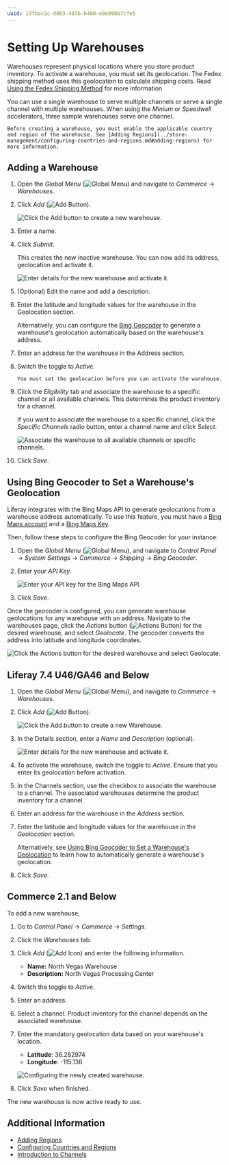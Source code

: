 ```yaml
---
uuid: 13fbac2c-d863-4d3b-b480-e0e09bb7cfe5
---
```

# Setting Up Warehouses

Warehouses represent physical locations where you store product inventory. To activate a warehouse, you must set its geolocation. The Fedex shipping method uses this geolocation to calculate shipping costs. Read [Using the Fedex Shipping Method](../store-management/configuring-shipping-methods/using-the-fedex-shipping-method.md) for more information. 

You can use a single warehouse to serve multiple channels or serve a single channel with multiple warehouses. When using the *Minium* or *Speedwell* accelerators, three sample warehouses serve one channel.

```{note}
Before creating a warehouse, you must enable the applicable country and region of the warehouse. See [Adding Regions](../store-management/configuring-countries-and-regions.md#adding-regions) for more information.
```

## Adding a Warehouse

1. Open the *Global Menu* (![Global Menu](../images/icon-applications-menu.png)) and navigate to *Commerce* &rarr; *Warehouses*.

1. Click *Add* (![Add Button](../images/icon-add.png)).

   ![Click the Add button to create a new warehouse.](./setting-up-warehouses/images/01.png)

1. Enter a name.

1. Click *Submit*.

   This creates the new inactive warehouse. You can now add its address, geolocation and activate it.

   ![Enter details for the new warehouse and activate it.](./setting-up-warehouses/images/02.png)

1. (Optional) Edit the name and add a description.

1. Enter the latitude and longitude values for the warehouse in the Geolocation section.

   Alternatively, you can configure the [Bing Geocoder](#using-bing-geocoder-to-set-a-warehouses-geolocation) to generate a warehouse's geolocation automatically based on the warehouse's address.

1. Enter an address for the warehouse in the Address section.

1. Switch the toggle to *Active*.

   ```{important}
   You must set the geolocation before you can activate the warehouse.
   ```

1. Click the *Eligibility* tab and associate the warehouse to a specific channel or all available channels. This determines the product inventory for a channel.

   If you want to associate the warehouse to a specific channel, click the *Specific Channels* radio button, enter a channel name and click *Select*.

   ![Associate the warehouse to all available channels or specific channels.](./setting-up-warehouses/images/03.png)

1. Click *Save*.

## Using Bing Geocoder to Set a Warehouse's Geolocation

Liferay integrates with the Bing Maps API to generate geolocations from a warehouse address automatically. To use this feature, you must have a [Bing Maps account](https://docs.microsoft.com/en-us/bingmaps/getting-started/bing-maps-dev-center-help/creating-a-bing-maps-account) and a [Bing Maps Key](https://docs.microsoft.com/en-us/bingmaps/getting-started/bing-maps-dev-center-help/getting-a-bing-maps-key).

Then, follow these steps to configure the Bing Geocoder for your instance:

1. Open the *Global Menu* (![Global Menu](../images/icon-applications-menu.png)), and navigate to *Control Panel* &rarr; *System Settings* &rarr; *Commerce* &rarr; *Shipping* &rarr; *Bing Geocoder*.

1. Enter your *API Key*.

   ![Enter your API key for the Bing Maps API.](./setting-up-warehouses/images/04.png)

1. Click *Save*.

Once the geocoder is configured, you can generate warehouse geolocations for any warehouse with an address. Navigate to the warehouses page, click the *Actions* button (![Actions Button](../images/icon-actions.png)) for the desired warehouse, and select *Geolocate*. The geocoder converts the address into latitude and longitude coordinates.

![Click the Actions button for the desired warehouse and select Geolocate.](./setting-up-warehouses/images/05.png)

## Liferay 7.4 U46/GA46 and Below

1. Open the *Global Menu* (![Global Menu](../images/icon-applications-menu.png)), and navigate to *Commerce* &rarr; *Warehouses*.

1. Click *Add* (![Add Button](../images/icon-add.png)).

   ![Click the Add button to create a new Warehouse.](./setting-up-warehouses/images/06.png)

1. In the Details section, enter a *Name* and *Description* (optional).

   ![Enter details for the new warehouse and activate it.](./setting-up-warehouses/images/07.png)

1. To activate the warehouse, switch the toggle to *Active*. Ensure that you enter its geolocation before activation.

1. In the Channels section, use the checkbox to associate the warehouse to a channel. The associated warehouses determine the product inventory for a channel.

1. Enter an address for the warehouse in the *Address* section.

1. Enter the latitude and longitude values for the warehouse in the *Geolocation* section.

   Alternatively, see [Using Bing Geocoder to Set a Warehouse's Geolocation](#using-bing-geocoder-to-set-a-warehouses-geolocation) to learn how to automatically generate a warehouse's geolocation.

1. Click *Save*.

## Commerce 2.1 and Below

To add a new warehouse,

1. Go to *Control Panel* &rarr; *Commerce* &rarr; *Settings*.

1. Click the *Warehouses* tab.

1. Click *Add* (![Add Icon](../images/icon-add.png)) and enter the following information.

   * **Name:** North Vegas Warehouse
   * **Description:** North Vegas Processing Center

1. Switch the toggle to *Active*.

1. Enter an address.

1. Select a channel. Product inventory for the channel depends on the associated warehouse.

1. Enter the mandatory geolocation data based on your warehouse's location.

   * **Latitude**: 36.282974
   * **Longitude**: -115.136

    ![Configuring the newly created warehouse.](./setting-up-warehouses/images/08.png)

1. Click *Save* when finished.

The new warehouse is now active ready to use.

## Additional Information

* [Adding Regions](../store-management/configuring-countries-and-regions.md#adding-regions)
* [Configuring Countries and Regions](../store-management/configuring-countries-and-regions.md)
* [Introduction to Channels](../store-management/channels/introduction-to-channels.md)
